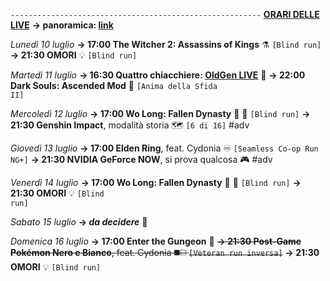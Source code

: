 <code>--------------------------------------------------------</code>
<b><u>ORARI DELLE LIVE</u></b>
<b>→ panoramica: <a href="https://trello.com/b/iKwdSGf3/sabaku">link</a></b>

<i>Lunedì 10 luglio</i>
<b>→ 17:00 The Witcher 2: Assassins of Kings</b> ⚗️ <code>[Blind run]</code>
<b>→ 21:30 OMORI</b> 💡 <code>[Blind run]</code>

<i>Martedì 11 luglio</i>
<b>→ 16:30 Quattro chiacchiere: <a href="https://www.twitch.tv/oldgenproject">OldGen LIVE</a></b> 💬
<b>→ 22:00 Dark Souls: Ascended Mod</b> 🔮 <code>[Anima della Sfida II]</code>

<i>Mercoledì 12 luglio</i>
<b>→ 17:00 Wo Long: Fallen Dynasty</b> 🥠 🐉 <code>[Blind run]</code>
<b>→ 21:30 Genshin Impact</b>, modalità storia 🗺️ <code>[6 di 16]</code> #adv

<i>Giovedì 13 luglio</i> 
<b>→ 17:00 Elden Ring</b>, feat. Cydonia ♾ <code>[Seamless Co-op Run NG+]</code>
<b>→ 21:30 NVIDIA GeForce NOW</b>, si prova qualcosa 🎮 #adv

<i>Venerdì 14 luglio</i>
<b>→ 17:00 Wo Long: Fallen Dynasty</b> 🥠 🐉 <code>[Blind run]</code>
<b>→ 21:30 OMORI</b> 💡 <code>[Blind run]</code>

<i>Sabato 15 luglio</i>
<b>→ <i>da decidere</i></b> 🤔

<i>Domenica 16 luglio</i>
<b>→ 17:00 Enter the Gungeon</b> 🔫
<s><b>→ 21:30 Post-Game Pokémon Nero e Bianco</b>, feat. Cydonia ◼️◻️ <code>[Veteran run inversa]</code></s>
<b>→ 21:30 OMORI</b> 💡 <code>[Blind run]</code>
